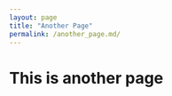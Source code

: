 ```yaml
---
layout: page
title: "Another Page"
permalink: /another_page.md/
---
```


<!DOCTYPE html>
<html>
<head>
<title>Another Page</title>
</head>
<body>

<h1>This is another page</h1>

</body>
</html>
